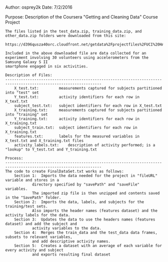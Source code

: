 Author:	osprey2k
Date:	7/2/2016

Purpose:
	Description of the Coursera "Getting and Cleaning Data" Course Project

	The files listed in the test_data.zip, training_data.zip, and other_data.zip folders were downloaded from this site:
		https://d396qusza40orc.cloudfront.net/getdata%2Fprojectfiles%2FUCI%20HAR%20Dataset.zip

	Included in the above downloaded file are data collected for an experiment involving 30 volunteers using accelerometers from the Samsung Galaxy S II
	smartphone engaged in six activities.  

	Description of Files:
	-----------------------------------------------------------------------------------------------------------------
		X_test.txt: 		measurements captured for subjects partitioned into "test" set
		Y_test.txt: 		activity identifiers for each row in X_text.txt
		subject_test.txt:	subject identifiers for each row in X_test.txt
		X_training.txt:		measurements captured for subjects partitioned into "training" set
		Y_training.txt:		activity identifiers for each row in X_training.txt
		subject_train.txt:	subject identifiers for each row in X_training.txt
		features.txt:		labels for the measured variables in X_test.txt and X_training.txt files
		activity_labels.txt:	description of activity performed; is a "lookup" to Y_test.txt and Y_training.txt
		
	Process:
	-----------------------------------------------------------------------------------------------------------------
	The code to create FinalDataSet.txt works as follows:
		Section 1:	Imports the data needed for the project in "fileURL" variable and stores in a 
				directory specified by "savePath" and "saveFile" variables.
				The imported zip file is then unzipped and contents saved in the "SavePath" folder.
		Section 2:	Imports the data, labels, and subjects for the training/test sets.
				Also imports the header names (features dataset) and the activity labels for the data.
		Section 3:	Updates the data to use the headers names (features dataset) and add the subject and
				activity variables to the data.
		Section 4:	Merges the train_data and the test_data data frames, subsets to relevant variables,
				and add descriptive activity names.
		Section 5:	Creates a dataset with an average of each variable for every activity and subject
				and exports resulting final dataset
		
		
	 

	
